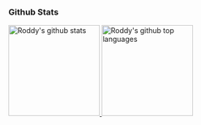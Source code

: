 ### Github Stats
<a href="https://github.com/appleboy">
  <img height="180em" src="https://github-readme-stats.vercel.app/api?username=LGinC&show_icons=true&theme=merko&count_private=true" alt="Roddy's github stats" />
  <img height="180em" src="https://github-readme-stats.vercel.app/api/top-langs/?username=LGinC&theme=merko&layout=compact" alt="Roddy's github top languages" />
</a>
<br/>
